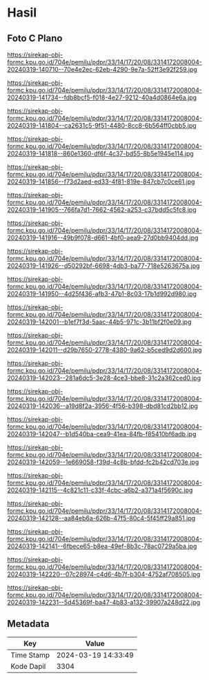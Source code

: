 # Hasil

## Foto C Plano

https://sirekap-obj-formc.kpu.go.id/704e/pemilu/pdpr/33/14/17/20/08/3314172008004-20240319-140710--70e4e2ec-62eb-4290-9e7a-52ff3e92f259.jpg

https://sirekap-obj-formc.kpu.go.id/704e/pemilu/pdpr/33/14/17/20/08/3314172008004-20240319-141734--fdb8bcf5-f018-4e27-9212-40a4d0864e6a.jpg

https://sirekap-obj-formc.kpu.go.id/704e/pemilu/pdpr/33/14/17/20/08/3314172008004-20240319-141804--ca2631c5-9f51-4480-8cc8-6b564ff0cbb5.jpg

https://sirekap-obj-formc.kpu.go.id/704e/pemilu/pdpr/33/14/17/20/08/3314172008004-20240319-141818--860e1360-df6f-4c37-bd55-8b5e1945e114.jpg

https://sirekap-obj-formc.kpu.go.id/704e/pemilu/pdpr/33/14/17/20/08/3314172008004-20240319-141856--f73d2aed-ed33-4f81-819e-847cb7c0ce61.jpg

https://sirekap-obj-formc.kpu.go.id/704e/pemilu/pdpr/33/14/17/20/08/3314172008004-20240319-141905--766fa7d1-7662-4562-a253-c37bdd5c5fc8.jpg

https://sirekap-obj-formc.kpu.go.id/704e/pemilu/pdpr/33/14/17/20/08/3314172008004-20240319-141916--49b9f078-d661-4bf0-aea9-27d0bb9404dd.jpg

https://sirekap-obj-formc.kpu.go.id/704e/pemilu/pdpr/33/14/17/20/08/3314172008004-20240319-141926--d50292bf-6698-4db3-ba77-718e5263675a.jpg

https://sirekap-obj-formc.kpu.go.id/704e/pemilu/pdpr/33/14/17/20/08/3314172008004-20240319-141950--4d25f436-afb3-47b1-8c03-17b1d992d980.jpg

https://sirekap-obj-formc.kpu.go.id/704e/pemilu/pdpr/33/14/17/20/08/3314172008004-20240319-142001--b1ef7f3d-5aac-44b5-971c-3b11bf2f0e09.jpg

https://sirekap-obj-formc.kpu.go.id/704e/pemilu/pdpr/33/14/17/20/08/3314172008004-20240319-142011--d29b7650-2778-4380-9a62-b5ced9d2d600.jpg

https://sirekap-obj-formc.kpu.go.id/704e/pemilu/pdpr/33/14/17/20/08/3314172008004-20240319-142023--281a6dc5-3e28-4ce3-bbe8-31c2a362ced0.jpg

https://sirekap-obj-formc.kpu.go.id/704e/pemilu/pdpr/33/14/17/20/08/3314172008004-20240319-142036--a19d8f2a-3956-4f56-b398-dbd81cd2bb12.jpg

https://sirekap-obj-formc.kpu.go.id/704e/pemilu/pdpr/33/14/17/20/08/3314172008004-20240319-142047--b1d540ba-cea9-41ea-84fb-f85410bf6adb.jpg

https://sirekap-obj-formc.kpu.go.id/704e/pemilu/pdpr/33/14/17/20/08/3314172008004-20240319-142059--1e669058-f39d-4c8b-bfdd-fc2b42cd703e.jpg

https://sirekap-obj-formc.kpu.go.id/704e/pemilu/pdpr/33/14/17/20/08/3314172008004-20240319-142115--4c821c11-c33f-4cbc-a6b2-a371a4f5690c.jpg

https://sirekap-obj-formc.kpu.go.id/704e/pemilu/pdpr/33/14/17/20/08/3314172008004-20240319-142128--aa84eb6a-626b-47f5-80c4-5f45ff29a851.jpg

https://sirekap-obj-formc.kpu.go.id/704e/pemilu/pdpr/33/14/17/20/08/3314172008004-20240319-142141--6fbece65-b8ea-49ef-8b3c-78ac0729a5ba.jpg

https://sirekap-obj-formc.kpu.go.id/704e/pemilu/pdpr/33/14/17/20/08/3314172008004-20240319-142220--07c28974-c4d6-4b7f-b304-4752af708505.jpg

https://sirekap-obj-formc.kpu.go.id/704e/pemilu/pdpr/33/14/17/20/08/3314172008004-20240319-142231--5d45369f-ba47-4b83-a132-39907a248d22.jpg


## Metadata

| Key        | Value               |
| ---------- | ------------------- |
| Time Stamp | 2024-03-19 14:33:49 |
| Kode Dapil | 3304                |



